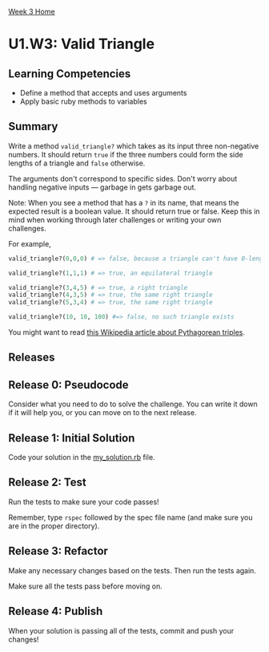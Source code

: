 [Week 3 Home](../../)

# U1.W3: Valid Triangle

## Learning Competencies
- Define a method that accepts and uses arguments
- Apply basic ruby methods to variables

## Summary
Write a method `valid_triangle?` which takes as its input three non-negative numbers.  It should return `true` if the three numbers could form the side lengths of a triangle and `false` otherwise.

The arguments don't correspond to specific sides.  Don't worry about handling negative inputs &mdash; garbage in gets garbage out.

Note: When you see a method that has a `?` in its name, that means the expected result is a boolean value. It should return true or false. Keep this in mind when working through later challenges or writing your own challenges.

For example,

```ruby
valid_triangle?(0,0,0) # => false, because a triangle can't have 0-length sides

valid_triangle?(1,1,1) # => true, an equilateral triangle

valid_triangle?(3,4,5) # => true, a right triangle
valid_triangle?(4,3,5) # => true, the same right triangle
valid_triangle?(5,3,4) # => true, the same right triangle

valid_triangle?(10, 10, 100) #=> false, no such triangle exists
```

You might want to read [this Wikipedia article about Pythagorean triples](http://en.wikipedia.org/wiki/Pythagorean_triple).

## Releases

## Release 0: Pseudocode
Consider what you need to do to solve the challenge. You can write it down if it will help you, or you can move on to the next release.

## Release 1: Initial Solution
Code your solution in the [my_solution.rb](my_solution.rb) file.

## Release 2: Test
Run the tests to make sure your code passes!

Remember, type `rspec` followed by the spec file name (and make sure you are in the proper directory).

## Release 3: Refactor
Make any necessary changes based on the tests. Then run the tests again.

Make sure all the tests pass before moving on.

## Release 4: Publish
When your solution is passing all of the tests, commit and push your changes!



